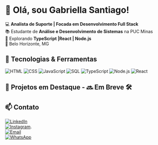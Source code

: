 # 👋 Olá, sou Gabriella Santiago!

💻 **Analista de Suporte | Focada em Desenvolvimento Full Stack**  
📚 Estudante de **Análise e Desenvolvimento de Sistemas** na PUC Minas  
🚀 Explorando **TypeScript |React | Node.js**  
📍 Belo Horizonte, MG

## 🔧 Tecnologias & Ferramentas  
![HTML](https://img.shields.io/badge/-HTML5-E34F26?style=flat-square&logo=html5&logoColor=white)
![CSS](https://img.shields.io/badge/-CSS3-1572B6?style=flat-square&logo=css3)
![JavaScript](https://img.shields.io/badge/-JavaScript-F7DF1E?style=flat-square&logo=javascript&logoColor=black)
![SQL](https://img.shields.io/badge/-SQL-4479A1?style=flat-square&logo=mysql)
![TypeScript](https://img.shields.io/badge/-TypeScript-3178C6?style=flat-square&logo=typescript&logoColor=white)
![Node.js](https://img.shields.io/badge/-Node.js-339933?style=flat-square&logo=node.js&logoColor=white)
![React](https://img.shields.io/badge/-React-61DAFB?style=flat-square&logo=react&logoColor=black)

## 🚀 Projetos em Destaque  - 🔜 Em Breve 🛠️


## 📫 Contato  
[![LinkedIn](https://img.shields.io/badge/LinkedIn-0077B5?style=flat-square&logo=linkedin&logoColor=white)](https://www.linkedin.com/in/gabriella-santiago01)  
[![Instagram](https://img.shields.io/badge/Instagram-E4405F?style=flat-square&logo=instagram&logoColor=white)](https://instagram.com/gabbsantiago/).  
[![Email](https://img.shields.io/badge/Email-D14836?style=flat-square&logo=gmail&logoColor=white)](mailto:gabriellasantiago61@gmail.com)  
[![WhatsApp](https://img.shields.io/badge/WhatsApp-25D366?style=flat-square&logo=whatsapp&logoColor=white)](https://wa.me/5531993456464)  


